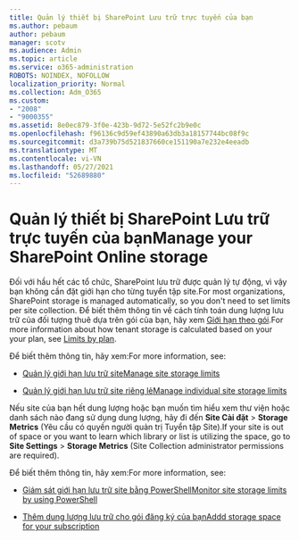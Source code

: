 ```yaml
---
title: Quản lý thiết bị SharePoint Lưu trữ trực tuyến của bạn
ms.author: pebaum
author: pebaum
manager: scotv
ms.audience: Admin
ms.topic: article
ms.service: o365-administration
ROBOTS: NOINDEX, NOFOLLOW
localization_priority: Normal
ms.collection: Adm_O365
ms.custom:
- "2008"
- "9000355"
ms.assetid: 8e0ec879-3f0e-423b-9d72-5e52fc2b9e0c
ms.openlocfilehash: f96136c9d59ef43890a63db3a18157744bc08f9c
ms.sourcegitcommit: d3a739b75d521837660ce151190a7e232e4eeadb
ms.translationtype: MT
ms.contentlocale: vi-VN
ms.lasthandoff: 05/27/2021
ms.locfileid: "52689880"
---
```

# <a name="manage-your-sharepoint-online-storage"></a><span data-ttu-id="e6b9e-102">Quản lý thiết bị SharePoint Lưu trữ trực tuyến của bạn</span><span class="sxs-lookup"><span data-stu-id="e6b9e-102">Manage your SharePoint Online storage</span></span>

<span data-ttu-id="e6b9e-103">Đối với hầu hết các tổ chức, SharePoint lưu trữ được quản lý tự động, vì vậy bạn không cần đặt giới hạn cho từng tuyển tập site.</span><span class="sxs-lookup"><span data-stu-id="e6b9e-103">For most organizations, SharePoint storage is managed automatically, so you don't need to set limits per site collection.</span></span> <span data-ttu-id="e6b9e-104">Để biết thêm thông tin về cách tính toán dung lượng lưu trữ của đối tượng thuê dựa trên gói của bạn, hãy xem [Giới hạn theo gói](/office365/servicedescriptions/sharepoint-online-service-description/sharepoint-online-limits?redirectedfrom=MSDN#limits-by-plan).</span><span class="sxs-lookup"><span data-stu-id="e6b9e-104">For more information about how tenant storage is calculated based on your your plan, see [Limits by plan](/office365/servicedescriptions/sharepoint-online-service-description/sharepoint-online-limits?redirectedfrom=MSDN#limits-by-plan).</span></span>

<span data-ttu-id="e6b9e-105">Để biết thêm thông tin, hãy xem:</span><span class="sxs-lookup"><span data-stu-id="e6b9e-105">For more information, see:</span></span>

- [<span data-ttu-id="e6b9e-106">Quản lý giới hạn lưu trữ site</span><span class="sxs-lookup"><span data-stu-id="e6b9e-106">Manage site storage limits</span></span>](/sharepoint/manage-site-collection-storage-limits)

- [<span data-ttu-id="e6b9e-107">Quản lý giới hạn lưu trữ site riêng lẻ</span><span class="sxs-lookup"><span data-stu-id="e6b9e-107">Manage individual site storage limits</span></span>](/sharepoint/manage-site-collection-storage-limits#manage-individual-site-storage-limits)

<span data-ttu-id="e6b9e-108">Nếu site của bạn hết dung lượng hoặc bạn muốn tìm hiểu xem thư viện hoặc danh sách nào đang sử dụng dung lượng, hãy đi đến **Site Cài đặt**  >  **Storage Metrics** (Yêu cầu có quyền người quản trị Tuyển tập Site).</span><span class="sxs-lookup"><span data-stu-id="e6b9e-108">If your site is out of space or you want to learn which library or list is utilizing the space, go to **Site Settings** > **Storage Metrics** (Site Collection administrator permissions are required).</span></span>

<span data-ttu-id="e6b9e-109">Để biết thêm thông tin, hãy xem:</span><span class="sxs-lookup"><span data-stu-id="e6b9e-109">For more information, see:</span></span>

- [<span data-ttu-id="e6b9e-110">Giám sát giới hạn lưu trữ site bằng PowerShell</span><span class="sxs-lookup"><span data-stu-id="e6b9e-110">Monitor site storage limits by using PowerShell</span></span>](/sharepoint/manage-site-collection-storage-limits#monitor-site-storage-limits-by-using-powershell)

- [<span data-ttu-id="e6b9e-111">Thêm dung lượng lưu trữ cho gói đăng ký của bạn</span><span class="sxs-lookup"><span data-stu-id="e6b9e-111">Addd storage space for your subscription</span></span>](/microsoft-365/commerce/add-storage-space) 
  